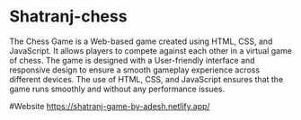 # Shatranj-chess
The Chess Game is a Web-based game created using HTML, CSS, and JavaScript. It allows players to compete against each other in a virtual game of chess. The game is designed with a User-friendly interface and responsive design to ensure a smooth gameplay experience across different devices. The use of HTML, CSS, and JavaScript ensures that the game runs smoothly and without any performance issues.

#Website
https://shatranj-game-by-adesh.netlify.app/
